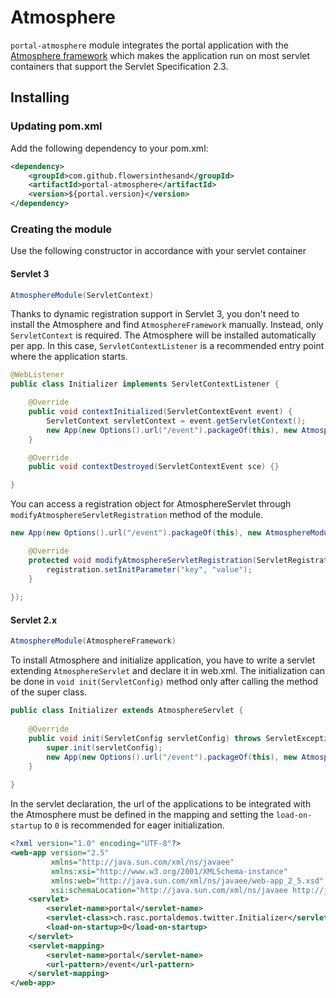 # Atmosphere
`portal-atmosphere` module integrates the portal application with the [Atmosphere framework](https://github.com/atmosphere/atmosphere/) which makes the application run on most servlet containers that support the Servlet Specification 2.3.

## Installing
### Updating pom.xml
Add the following dependency to your pom.xml:
```xml
<dependency>
    <groupId>com.github.flowersinthesand</groupId>
    <artifactId>portal-atmosphere</artifactId>
    <version>${portal.version}</version>
</dependency>
```

### Creating the module
Use the following constructor in accordance with your servlet container

#### Servlet 3
```java
AtmosphereModule(ServletContext)
```
Thanks to dynamic registration support in Servlet 3, you don't need to install the Atmosphere and find `AtmosphereFramework` manually. Instead, only `ServletContext` is required. The Atmosphere will be installed automatically per app. In this case, `ServletContextListener` is a recommended entry point where the application starts. 

```java
@WebListener
public class Initializer implements ServletContextListener {

    @Override
    public void contextInitialized(ServletContextEvent event) {
        ServletContext servletContext = event.getServletContext();
        new App(new Options().url("/event").packageOf(this), new AtmosphereModule(servletContext)).register();
    }

    @Override
    public void contextDestroyed(ServletContextEvent sce) {}

}
```

You can access a registration object for AtmosphereServlet through `modifyAtmosphereServletRegistration` method of the module.
```java
new App(new Options().url("/event").packageOf(this), new AtmosphereModule(servletContext) {

    @Override
    protected void modifyAtmosphereServletRegistration(ServletRegistration.Dynamic registration) {
        registration.setInitParameter("key", "value");
    }
    
});
```

#### Servlet 2.x
```java
AtmosphereModule(AtmosphereFramework)
```

To install Atmosphere and initialize application, you have to write a servlet extending `AtmosphereServlet` and declare it in web.xml. The initialization can be done in `void init(ServletConfig)` method only after calling the method of the super class.

```java
public class Initializer extends AtmosphereServlet {
    
    @Override
    public void init(ServletConfig servletConfig) throws ServletException {
        super.init(servletConfig);
        new App(new Options().url("/event").packageOf(this), new AtmosphereModule(framework)).register();
    }
    
}

```

In the servlet declaration, the url of the applications to be integrated with the Atmosphere must be defined in the mapping and setting the `load-on-startup` to `0` is recommended for eager initialization.

```xml
<?xml version="1.0" encoding="UTF-8"?>
<web-app version="2.5" 
         xmlns="http://java.sun.com/xml/ns/javaee" 
         xmlns:xsi="http://www.w3.org/2001/XMLSchema-instance"
         xmlns:web="http://java.sun.com/xml/ns/javaee/web-app_2_5.xsd"
         xsi:schemaLocation="http://java.sun.com/xml/ns/javaee http://java.sun.com/xml/ns/javaee/web-app_2_5.xsd">
    <servlet>
        <servlet-name>portal</servlet-name>
        <servlet-class>ch.rasc.portaldemos.twitter.Initializer</servlet-class>
        <load-on-startup>0</load-on-startup>
    </servlet>
    <servlet-mapping>
        <servlet-name>portal</servlet-name>
        <url-pattern>/event</url-pattern>
    </servlet-mapping>
</web-app>
```